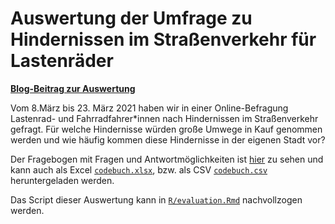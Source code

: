 # Auswertung der Umfrage zu Hindernissen im Straßenverkehr für Lastenräder

**[Blog-Beitrag zur Auswertung](xxx)**

Vom 8.März bis 23. März 2021 haben wir in einer Online-Befragung Lastenrad- und Fahrradfahrer\*innen nach Hindernissen im Straßenverkehr gefragt. Für welche Hindernisse würden große Umwege in Kauf genommen werden und wie häufig kommen diese Hindernisse in der eigenen Stadt vor?

Der Fragebogen mit Fragen und Antwortmöglichkeiten ist [hier](https://cargorocket.github.io/survey/docs/questionaire) zu sehen und kann auch als Excel [`codebuch.xlsx`](https://github.com/CargoRocket/survey/blob/main/codebuch.xlsx), bzw. als CSV [`codebuch.csv`](https://github.com/CargoRocket/survey/blob/main/codebuch.csv) heruntergeladen werden.

Das Script dieser Auswertung kann in [`R/evaluation.Rmd`](https://github.com/CargoRocket/survey/blob/main/R/evaluation.Rmd) nachvollzogen werden.
